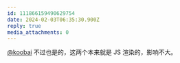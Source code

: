 ```yaml
---
id: 111866159490629754
date: 2024-02-03T06:35:30.900Z
reply: true
media_attachments: 0
---
```


[@koobai](https://mastodon.social/@koobai) 不过也是的，这两个本来就是 JS 渲染的，影响不大。

